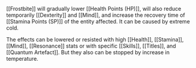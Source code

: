 [[Frostbite]] will gradually lower [[Health Points (HP)]], will also reduce temporarily [[Dexterity]] and [[Mind]], and increase the recovery time of [[Stamina Points (SP)]] of the entity affected. It can be caused by extreme cold.

The effects can be lowered or resisted with high [[Health]], [[Stamina]], [[Mind]], [[Resonance]] stats or with specific [[Skills]], [[Titles]], and [[Quantum Artefact]]. But they also can be stopped by increase in temperature.